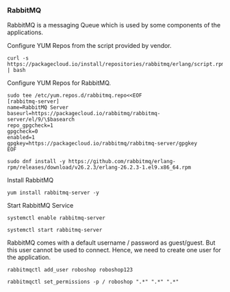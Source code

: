 ### RabbitMQ

RabbitMQ is a messaging Queue which is used by some components of the applications.

Configure YUM Repos from the script provided by vendor.

```
curl -s https://packagecloud.io/install/repositories/rabbitmq/erlang/script.rpm.sh | bash
```

Configure YUM Repos for RabbitMQ.

```
sudo tee /etc/yum.repos.d/rabbitmq.repo<<EOF
[rabbitmq-server]
name=RabbitMQ Server
baseurl=https://packagecloud.io/rabbitmq/rabbitmq-server/el/9/\$basearch
repo_gpgcheck=1
gpgcheck=0
enabled=1
gpgkey=https://packagecloud.io/rabbitmq/rabbitmq-server/gpgkey
EOF

sudo dnf install -y https://github.com/rabbitmq/erlang-rpm/releases/download/v26.2.3/erlang-26.2.3-1.el9.x86_64.rpm

```

Install RabbitMQ

```
yum install rabbitmq-server -y 
```

Start RabbitMQ Service

```
systemctl enable rabbitmq-server 
```

```
systemctl start rabbitmq-server 
```

RabbitMQ comes with a default username / password as guest/guest. But this user cannot be used to connect. Hence, we need to create one user for the application.

```
rabbitmqctl add_user roboshop roboshop123
```
```
rabbitmqctl set_permissions -p / roboshop ".*" ".*" ".*"
```
